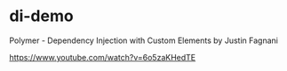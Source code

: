 # di-demo

Polymer - Dependency Injection with Custom Elements by Justin Fagnani

https://www.youtube.com/watch?v=6o5zaKHedTE
